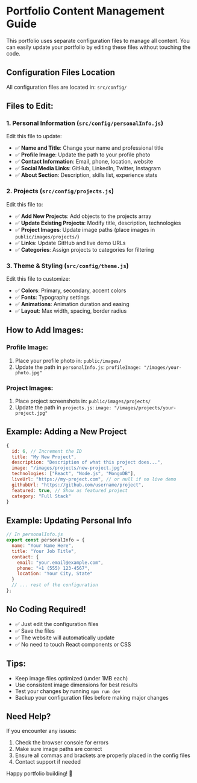 # Portfolio Content Management Guide

This portfolio uses separate configuration files to manage all content. You can easily update your portfolio by editing these files without touching the code.

## Configuration Files Location
All configuration files are located in: `src/config/`

## Files to Edit:

### 1. Personal Information (`src/config/personalInfo.js`)
Edit this file to update:
- ✅ **Name and Title**: Change your name and professional title
- ✅ **Profile Image**: Update the path to your profile photo
- ✅ **Contact Information**: Email, phone, location, website
- ✅ **Social Media Links**: GitHub, LinkedIn, Twitter, Instagram
- ✅ **About Section**: Description, skills list, experience stats

### 2. Projects (`src/config/projects.js`)
Edit this file to:
- ✅ **Add New Projects**: Add objects to the projects array
- ✅ **Update Existing Projects**: Modify title, description, technologies
- ✅ **Project Images**: Update image paths (place images in `public/images/projects/`)
- ✅ **Links**: Update GitHub and live demo URLs
- ✅ **Categories**: Assign projects to categories for filtering

### 3. Theme & Styling (`src/config/theme.js`)
Edit this file to customize:
- ✅ **Colors**: Primary, secondary, accent colors
- ✅ **Fonts**: Typography settings
- ✅ **Animations**: Animation duration and easing
- ✅ **Layout**: Max width, spacing, border radius

## How to Add Images:

### Profile Image:
1. Place your profile photo in: `public/images/`
2. Update the path in `personalInfo.js`: `profileImage: "/images/your-photo.jpg"`

### Project Images:
1. Place project screenshots in: `public/images/projects/`
2. Update the path in `projects.js`: `image: "/images/projects/your-project.jpg"`

## Example: Adding a New Project

```javascript
{
  id: 6, // Increment the ID
  title: "My New Project",
  description: "Description of what this project does...",
  image: "/images/projects/new-project.jpg",
  technologies: ["React", "Node.js", "MongoDB"],
  liveUrl: "https://my-project.com", // or null if no live demo
  githubUrl: "https://github.com/username/project",
  featured: true, // Show as featured project
  category: "Full Stack"
}
```

## Example: Updating Personal Info

```javascript
// In personalInfo.js
export const personalInfo = {
  name: "Your Name Here",
  title: "Your Job Title",
  contact: {
    email: "your.email@example.com",
    phone: "+1 (555) 123-4567",
    location: "Your City, State"
  }
  // ... rest of the configuration
};
```

## No Coding Required!
- ✅ Just edit the configuration files
- ✅ Save the files
- ✅ The website will automatically update
- ✅ No need to touch React components or CSS

## Tips:
- Keep image files optimized (under 1MB each)
- Use consistent image dimensions for best results
- Test your changes by running `npm run dev`
- Backup your configuration files before making major changes

## Need Help?
If you encounter any issues:
1. Check the browser console for errors
2. Make sure image paths are correct
3. Ensure all commas and brackets are properly placed in the config files
4. Contact support if needed

Happy portfolio building! 🚀